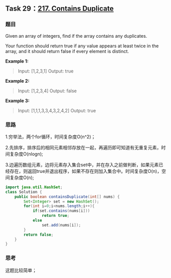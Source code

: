 ## Task 29：[217. Contains Duplicate](https://leetcode-cn.com/problems/contains-duplicate/)

### 题目

Given an array of integers, find if the array contains any duplicates.

Your function should return true if any value appears at least twice in the array, and it should return false if every element is distinct.

**Example 1:**

> Input: [1,2,3,1]
> Output: true

**Example 2:**

> Input: [1,2,3,4]
> Output: false

**Example 3:**

> Input: [1,1,1,3,3,4,3,2,4,2]
> Output: true

### 思路

1.穷举法，两个for循环，时间复杂度O(n^2)；

2.先排序，排序后的相同元素相邻存放在一起，再遍历即可知道有无重复元素，时间复杂度O(nlogn);

3.边遍历数组元素，边将元素存入集合set中，并在存入之前做判断，如果元素已经存在，则返回true并退出程序，如果不存在则加入集合中。时间复杂度O(n)，空间复杂度O(n);

```java
import java.util.HashSet;
class Solution {
    public boolean containsDuplicate(int[] nums) {
        Set<Integer> set = new HashSet();
        for(int i=0;i<nums.length;i++){
            if(set.contains(nums[i]))
                return true;
            else
                set.add(nums[i]);
        }
        return false;
    }
}
```

### 思考

这题比较简单；